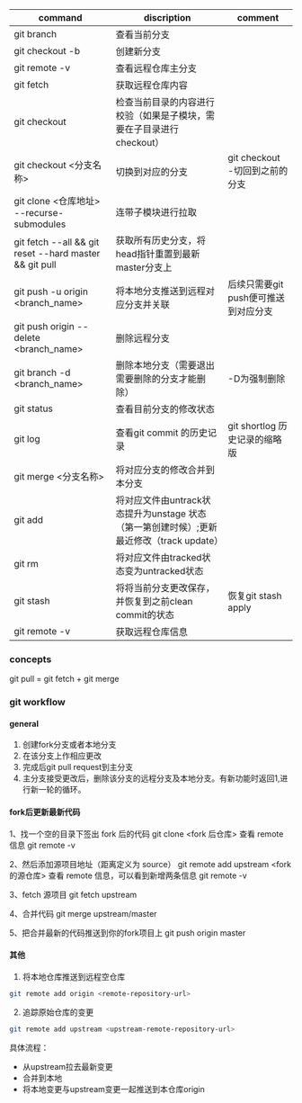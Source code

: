 | command | discription | comment|
|------|----------|---------|
| git branch | 查看当前分支
| git checkout -b <branch-name> |创建新分支|
| git remote -v | 查看远程仓库主分支| 
| git fetch | 获取远程仓库内容|
| git checkout | 检查当前目录的内容进行校验（如果是子模块，需要在子目录进行checkout）|
| git checkout <分支名称> | 切换到对应的分支|git checkout -切回到之前的分支| 
| git clone <仓库地址> --recurse-submodules | 连带子模块进行拉取|
| git fetch --all && git reset --hard master && git pull | 获取所有历史分支，将head指针重置到最新master分支上|
| git push -u origin <branch_name> | 将本地分支推送到远程对应分支并关联| 后续只需要git push便可推送到对应分支|
| git push origin --delete <branch_name> | 删除远程分支|
| git branch -d <branch_name>|删除本地分支（需要退出需要删除的分支才能删除）|-D为强制删除|
| git status| 查看目前分支的修改状态|
| git log| 查看git commit 的历史记录|git shortlog 历史记录的缩略版|
| git merge <分支名称>| 将对应分支的修改合并到本分支|
| git add <filename>| 将对应文件由untrack状态提升为unstage 状态（第一第创建时候）;更新最近修改（track update）
| git rm <filename>| 将对应文件由tracked状态变为untracked状态| |
| git stash | 将将当前分支更改保存，并恢复到之前clean commit的状态|恢复git stash apply|
|git remote -v| 获取远程仓库信息|
### concepts
git pull = git fetch + git merge
### git workflow
#### general
1. 创建fork分支或者本地分支
2. 在该分支上作相应更改
3. 完成后git pull request到主分支
4. 主分支接受更改后，删除该分支的远程分支及本地分支。有新功能时返回1,进行新一轮的循环。
#### fork后更新最新代码

1、找一个空的目录下签出 fork 后的代码
git clone <fork 后仓库>
查看 remote 信息
git remote -v

2、然后添加源项目地址（距离定义为 source）
git remote add upstream <fork的源仓库>
查看 remote 信息，可以看到新增两条信息
git remote -v

3、fetch 源项目
git fetch upstream

4、合并代码
git merge upstream/master

5、把合并最新的代码推送到你的fork项目上
git push origin master

#### 其他
1. 将本地仓库推送到远程空仓库
```bash
git remote add origin <remote-repository-url>
```
2. 追踪原始仓库的变更
```bash
git remote add upstream <upstream-remote-repository-url>
```
具体流程：
- 从upstream拉去最新变更
- 合并到本地
- 将本地变更与upstream变更一起推送到本仓库origin
